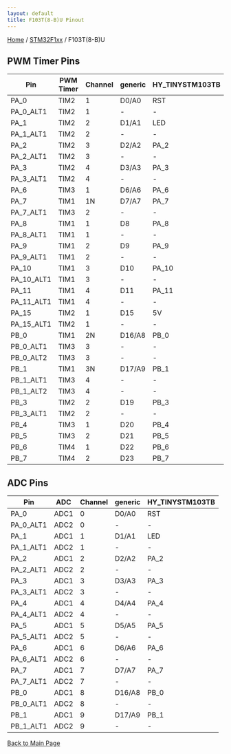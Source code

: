 ```yaml
---
layout: default
title: F103T(8-B)U Pinout
---
```


[Home](../../index.md) / [STM32F1xx](../index.md) / F103T(8-B)U

## PWM Timer Pins

| Pin | PWM Timer | Channel | generic | HY_TINYSTM103TB |
| --- | --- | --- | --- | --- |
| PA_0 | TIM2 | 1 | D0/A0 | RST |
| PA_0_ALT1 | TIM2 | 1 | - | - |
| PA_1 | TIM2 | 2 | D1/A1 | LED |
| PA_1_ALT1 | TIM2 | 2 | - | - |
| PA_2 | TIM2 | 3 | D2/A2 | PA_2 |
| PA_2_ALT1 | TIM2 | 3 | - | - |
| PA_3 | TIM2 | 4 | D3/A3 | PA_3 |
| PA_3_ALT1 | TIM2 | 4 | - | - |
| PA_6 | TIM3 | 1 | D6/A6 | PA_6 |
| PA_7 | TIM1 | 1N | D7/A7 | PA_7 |
| PA_7_ALT1 | TIM3 | 2 | - | - |
| PA_8 | TIM1 | 1 | D8 | PA_8 |
| PA_8_ALT1 | TIM1 | 1 | - | - |
| PA_9 | TIM1 | 2 | D9 | PA_9 |
| PA_9_ALT1 | TIM1 | 2 | - | - |
| PA_10 | TIM1 | 3 | D10 | PA_10 |
| PA_10_ALT1 | TIM1 | 3 | - | - |
| PA_11 | TIM1 | 4 | D11 | PA_11 |
| PA_11_ALT1 | TIM1 | 4 | - | - |
| PA_15 | TIM2 | 1 | D15 | 5V |
| PA_15_ALT1 | TIM2 | 1 | - | - |
| PB_0 | TIM1 | 2N | D16/A8 | PB_0 |
| PB_0_ALT1 | TIM3 | 3 | - | - |
| PB_0_ALT2 | TIM3 | 3 | - | - |
| PB_1 | TIM1 | 3N | D17/A9 | PB_1 |
| PB_1_ALT1 | TIM3 | 4 | - | - |
| PB_1_ALT2 | TIM3 | 4 | - | - |
| PB_3 | TIM2 | 2 | D19 | PB_3 |
| PB_3_ALT1 | TIM2 | 2 | - | - |
| PB_4 | TIM3 | 1 | D20 | PB_4 |
| PB_5 | TIM3 | 2 | D21 | PB_5 |
| PB_6 | TIM4 | 1 | D22 | PB_6 |
| PB_7 | TIM4 | 2 | D23 | PB_7 |


## ADC Pins

| Pin | ADC | Channel | generic | HY_TINYSTM103TB |
| --- | --- | --- | --- | --- |
| PA_0 | ADC1 | 0 | D0/A0 | RST |
| PA_0_ALT1 | ADC2 | 0 | - | - |
| PA_1 | ADC1 | 1 | D1/A1 | LED |
| PA_1_ALT1 | ADC2 | 1 | - | - |
| PA_2 | ADC1 | 2 | D2/A2 | PA_2 |
| PA_2_ALT1 | ADC2 | 2 | - | - |
| PA_3 | ADC1 | 3 | D3/A3 | PA_3 |
| PA_3_ALT1 | ADC2 | 3 | - | - |
| PA_4 | ADC1 | 4 | D4/A4 | PA_4 |
| PA_4_ALT1 | ADC2 | 4 | - | - |
| PA_5 | ADC1 | 5 | D5/A5 | PA_5 |
| PA_5_ALT1 | ADC2 | 5 | - | - |
| PA_6 | ADC1 | 6 | D6/A6 | PA_6 |
| PA_6_ALT1 | ADC2 | 6 | - | - |
| PA_7 | ADC1 | 7 | D7/A7 | PA_7 |
| PA_7_ALT1 | ADC2 | 7 | - | - |
| PB_0 | ADC1 | 8 | D16/A8 | PB_0 |
| PB_0_ALT1 | ADC2 | 8 | - | - |
| PB_1 | ADC1 | 9 | D17/A9 | PB_1 |
| PB_1_ALT1 | ADC2 | 9 | - | - |


[Back to Main Page](../../index.md)